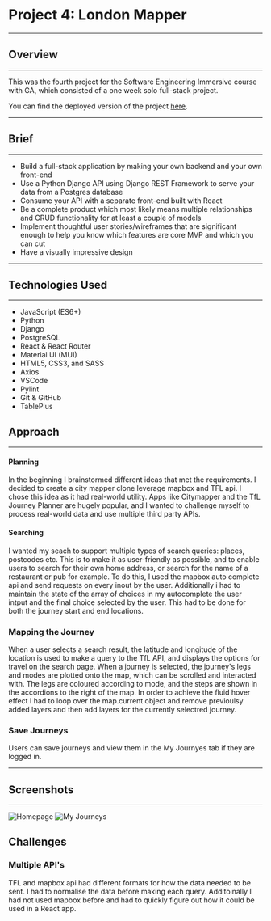 # Project 4: London Mapper

---
## Overview
---
This was the fourth project for the Software Engineering Immersive course with GA, which consisted of a one week solo full-stack project.

You can find the deployed version of the project [here](https://london-mapper.herokuapp.com/).  

---
## Brief
---
* Build a full-stack application by making your own backend and your own front-end
* Use a Python Django API using Django REST Framework to serve your data from a Postgres database
* Consume your API with a separate front-end built with React
* Be a complete product which most likely means multiple relationships and CRUD functionality for at least a couple of models
* Implement thoughtful user stories/wireframes that are significant enough to help you know which features are core MVP and which you can cut
* Have a visually impressive design

---
## Technologies Used
---
* JavaScript (ES6+)
* Python
* Django
* PostgreSQL
* React & React Router
* Material UI (MUI)
* HTML5, CSS3, and SASS
* Axios
* VSCode
* Pylint
* Git & GitHub
* TablePlus


## Approach
---


#### Planning
In the beginning I brainstormed different ideas that met the requirements. I decided to create a city mapper clone leverage mapbox and TFL api. I chose this idea as it had real-world utility. Apps like Citymapper and the TfL Journey Planner are hugely popular, and I wanted to challenge myself to process real-world data and use multiple third party APIs.



#### Searching
I wanted my seach to support multiple types of search queries: places, postcodes etc. This is to make it as user-friendly as possible, and to enable users to search for their own home address, or search for the name of a restaurant or pub for example. To do this, I used the mapbox auto complete api and send requests on every inout by the user. Additionally i had to maintain the state of the array of choices in my autocomplete the user intput and the final choice selected by the user. This had to be done for both the journey start and end locations.

### Mapping the Journey
When a user selects a search result, the latitude and longitude of the location is used to make a query to the TfL API, and displays the options for travel on the search page. When a journey is selected, the journey's legs and modes are plotted onto the map, which can be scrolled and interacted with. The legs are coloured according to mode, and the steps are shown in the accordions to the right of the map. In order to achieve the fluid hover effect I had to loop over the map.current object and remove previoulsy added layers and then add layers for the currently selectred journey.

### Save Journeys
Users can save journeys and view them in the My Journyes tab if they are logged in.


---
## Screenshots
---
![Homepage]()
![My Journeys]()



## Challenges

### Multiple API's
TFL and mapbox api had different formats for how the data needed to be sent. I had to normalise the data before making each query. Additoinally I had not used mapbox before and had to quickly figure out how it could be used in a React app.

